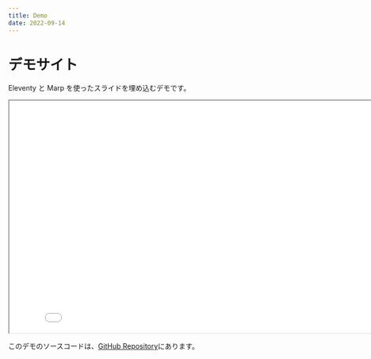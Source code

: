 ```yaml
---
title: Demo
date: 2022-09-14
---
```

# デモサイト

Eleventy と Marp を使ったスライドを埋め込むデモです。

<iframe src="/presentation/2022/09/14/introduction-of-functional-programming/" width="832px" height="468px" class="slide"></iframe>

このデモのソースコードは、[GitHub Repository](https://github.com/takesection/presentation)にあります。
